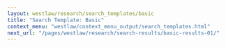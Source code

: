 ```yaml
---
layout: westlaw/research/search_templates/basic
title: "Search Template: Basic"
context_menu: "westlaw/context_menu_output/search_templates.html"
next_url: "/pages/westlaw/research/search-results/basic-results-01/"
---
```


<!--- This child document initializes the page in Jekyll. -->